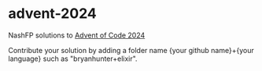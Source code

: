 # advent-2024

NashFP solutions to [Advent of Code 2024](https://adventofcode.com/2024)

Contribute your solution by adding a folder name {your github name}+{your language} such as "bryanhunter+elixir".
